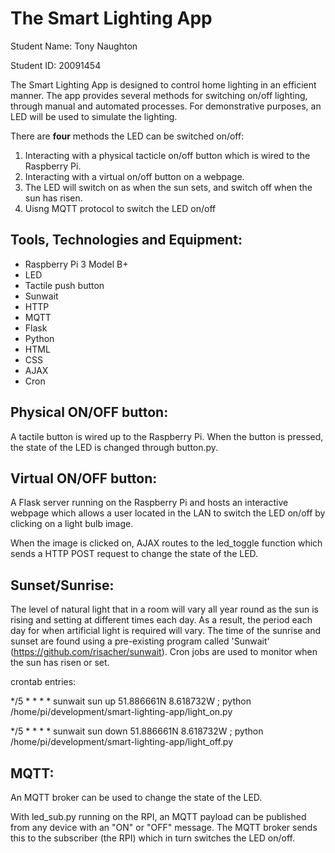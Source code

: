 <h1>The Smart Lighting App</h1>

Student Name: Tony Naughton

Student ID: 20091454

The Smart Lighting App is designed to control home lighting in an efficient manner. The app provides several methods for switching on/off lighting, through manual and automated processes. For demonstrative purposes, an LED will be used to simulate the lighting.

There are <b>four</b> methods the LED can be switched on/off:
1. Interacting with a physical tacticle on/off button which is wired to the Raspberry Pi.
2. Interacting with a virtual on/off button on a webpage.
3. The LED will switch on as when the sun sets, and switch off when the sun has risen.
4. Uisng MQTT protocol to switch the LED on/off

<h2>Tools, Technologies and Equipment:</h2>

- Raspberry Pi 3 Model B+
- LED
- Tactile push button
- Sunwait
- HTTP
- MQTT
- Flask
- Python
- HTML
- CSS
- AJAX
- Cron

<h2>Physical ON/OFF button:</h2>

A tactile button is wired up to the Raspberry Pi. When the button is pressed, the state of the LED is changed through button.py.

<h2>Virtual ON/OFF button:</h2>

A Flask server running on the Raspberry Pi and hosts an interactive webpage which allows a user located in the LAN to switch the LED on/off by clicking on a light bulb image.

When the image is clicked on, AJAX routes to the led_toggle function which sends a HTTP POST request to change the state of the LED.

<h2>Sunset/Sunrise:</h2>

The level of natural light that in a room will vary all year round as the sun is rising and setting at different times each day.
As a result, the period each day for when artificial light is required will vary.
The time of the sunrise and sunset are found using a pre-existing program called 'Sunwait' (https://github.com/risacher/sunwait).
Cron jobs are used to monitor when the sun has risen or set.

crontab entries:

*/5 * * * * sunwait sun up 51.886661N 8.618732W ; python /home/pi/development/smart-lighting-app/light_on.py

*/5 * * * * sunwait sun down 51.886661N 8.618732W ; python /home/pi/development/smart-lighting-app/light_off.py

<h2>MQTT:</h2>

An MQTT broker can be used to change the state of the LED.

With led_sub.py running on the RPI, an MQTT payload can be published from any device with an "ON" or "OFF" message. The MQTT broker sends this to the subscriber (the RPI) which in turn switches the LED on/off.
